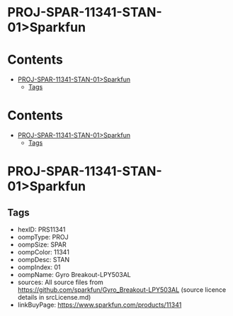 
PROJ-SPAR-11341-STAN-01>Sparkfun
================================

Contents
========

* [PROJ-SPAR-11341-STAN-01>Sparkfun](#proj-spar-11341-stan-01sparkfun)
	* [Tags](#tags)

Contents
========

* [PROJ-SPAR-11341-STAN-01>Sparkfun](#proj-spar-11341-stan-01sparkfun)
	* [Tags](#tags)

# PROJ-SPAR-11341-STAN-01>Sparkfun

## Tags

- hexID: PRS11341
- oompType: PROJ
- oompSize: SPAR
- oompColor: 11341
- oompDesc: STAN
- oompIndex: 01
- oompName: Gyro Breakout-LPY503AL
- sources: All source files from https://github.com/sparkfun/Gyro_Breakout-LPY503AL (source licence details in srcLicense.md)
- linkBuyPage: https://www.sparkfun.com/products/11341

